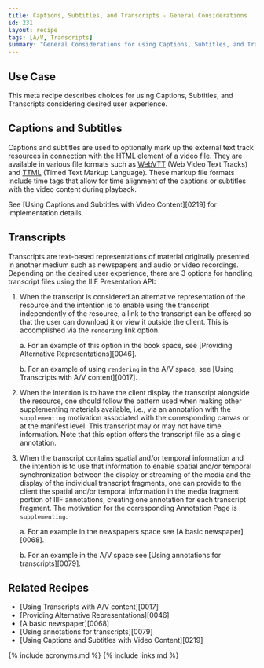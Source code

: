 ```yaml
---
title: Captions, Subtitles, and Transcripts - General Considerations
id: 231
layout: recipe
tags: [A/V, Transcripts]
summary: "General Considerations for using Captions, Subtitles, and Transcripts"
---
```


## Use Case

This meta recipe describes choices for using Captions, Subtitles, and Transcripts considering desired user experience.

## Captions and Subtitles

Captions and subtitles are used to optionally mark up the external text track resources in connection with the HTML element of a video file. They are available in various file formats such as [WebVTT](https://w3c.github.io/webvtt/) (Web Video Text Tracks) and [TTML](https://w3c.github.io/ttml3/index.html) (Timed Text Markup Language). These markup file formats include time tags that allow for time alignment of the captions or subtitles with the video content during playback.

See [Using Captions and Subtitles with Video Content][0219] for implementation details.

## Transcripts

Transcripts are text-based representations of material originally presented in another medium such as newspapers and audio or video recordings.
Depending on the desired user experience, there are 3 options for handling transcript files using the IIIF Presentation API:

1.	When the transcript is considered an alternative representation of the resource and the intention is to enable using the transcript independently of the resource, a link to the transcript can be offered so that the user can download it or view it outside the client. This is accomplished via the `rendering` link option.

    a. For an example of this option in the book space, see [Providing Alternative Representations][0046].

    b. For an example of using `rendering` in the A/V space, see [Using Transcripts with A/V content][0017].

2.	When the intention is to have the client display the transcript alongside the resource, one should follow the pattern used when making other supplementing materials available, i.e., via an annotation with the `supplementing` motivation associated with the corresponding canvas or at the manifest level. This transcript may or may not have time information. Note that this option offers the transcript file as a single annotation.

3.	When the transcript contains spatial and/or temporal information and the intention is to use that information to enable spatial and/or temporal synchronization between the display or streaming of the media and the display of the individual transcript fragments, one can provide to the client the spatial and/or temporal information in the media fragment portion of IIIF annotations, creating one annotation for each transcript fragment. The motivation for the corresponding Annotation Page is `supplementing`.

    a. For an example in the newspapers space see [A basic newspaper][0068].
    
    b. For an example in the A/V space see [Using annotations for transcripts][0079].



## Related Recipes

* [Using Transcripts with A/V content][0017]
* [Providing Alternative Representations][0046]
* [A basic newspaper][0068]
* [Using annotations for transcripts][0079]
* [Using Captions and Subtitles with Video Content][0219]


{% include acronyms.md %}
{% include links.md %}

